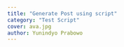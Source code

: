 ```yaml
---
title: "Generate Post using script"
category: "Test Script"
cover: ava.jpg
author: Yunindyo Prabowo
---
```

